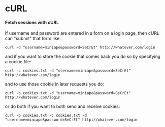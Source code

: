 # cURL

#### Fetch sessions with cURL

If username and password are entered in a form on a login page, then cURL can "submit" that form like:

```
curl -d "username=miniape&password=SeCrEt" http://whatever.com/login
```

and if you want to store the cookie that comes back you do so by specifying a cookie file:

```
curl -c cookies.txt -d "username=miniape&password=SeCrEt" http://whatever.com/login
```

and to use those cookie in later requests you do:

```
curl -b cookies.txt -d "username=miniape&password=SeCrEt" http://whatever.com/login
```

or do both if you want to both send and receive cookies:

```
curl -b cookies.txt -c cookies.txt -d "username=miniape&password=SeCrEt" http://whatever.com/login
```